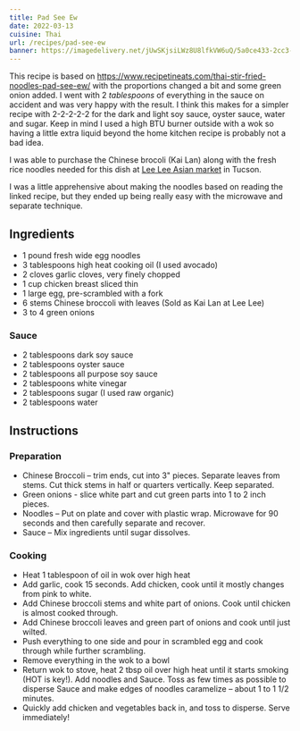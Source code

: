 ```yaml
---
title: Pad See Ew
date: 2022-03-13
cuisine: Thai
url: /recipes/pad-see-ew
banner: https://imagedelivery.net/jUwSKjsiLWz8U8lfkVW6uQ/5a0ce433-2cc3-4031-9838-b01231e75d00/banner
---
```


This recipe is based on
https://www.recipetineats.com/thai-stir-fried-noodles-pad-see-ew/ with the
proportions changed a bit and some green onion added. I went with 2 *tablespoons* of everything in the sauce on accident and was very happy with the result. I think this makes for a simpler recipe with 2-2-2-2-2 for the dark and light soy sauce, oyster sauce, water and sugar. Keep in mind I used a high BTU burner outside with a wok so having a little extra liquid beyond the home kitchen recipe is probably not a bad idea.

I was able to purchase the Chinese brocoli (Kai Lan) along with the fresh rice noodles needed for this dish at [Lee Lee Asian market](http://leeleesupermarket.com/) in Tucson.

I was a little apprehensive about making the noodles based on reading the linked recipe, but they ended up being really easy with the microwave and separate technique.

## Ingredients

- 1 pound fresh wide egg noodles
- 3 tablespoons high heat cooking oil (I used avocado)
- 2 cloves garlic cloves, very finely chopped
- 1 cup chicken breast sliced thin
- 1 large egg, pre-scrambled with a fork
- 6 stems Chinese broccoli with leaves (Sold as Kai Lan at Lee Lee)
- 3 to 4 green onions

### Sauce
- 2 tablespoons dark soy sauce
- 2 tablespoons oyster sauce
- 2 tablespoons all purpose soy sauce
- 2 tablespoons white vinegar
- 2 tablespoons sugar (I used raw organic)
- 2 tablespoons water

## Instructions

### Preparation
- Chinese Broccoli – trim ends, cut into 3" pieces. Separate leaves from stems.
  Cut thick stems in half or quarters vertically. Keep separated.
- Green onions - slice white part and cut green parts into 1 to 2 inch pieces.
- Noodles – Put on plate and cover with plastic wrap. Microwave for 90 seconds and then carefully separate and recover.
- Sauce – Mix ingredients until sugar dissolves.

### Cooking
- Heat 1 tablespoon of oil in wok over high heat
- Add garlic, cook 15 seconds. Add chicken, cook until it mostly changes from pink to white.
- Add Chinese broccoli stems and white part of onions. Cook until chicken is almost cooked through.
- Add Chinese broccoli leaves and green part of onions and cook until just wilted.
- Push everything to one side and pour in scrambled egg and cook through while further scrambling.
- Remove everything in the wok to a bowl
- Return wok to stove, heat 2 tbsp oil over high heat until it starts smoking (HOT is key!). Add noodles and Sauce. Toss as few times as possible to disperse Sauce and make edges of noodles caramelize – about 1 to 1 1/2 minutes.
- Quickly add chicken and vegetables back in, and toss to disperse. Serve immediately!
